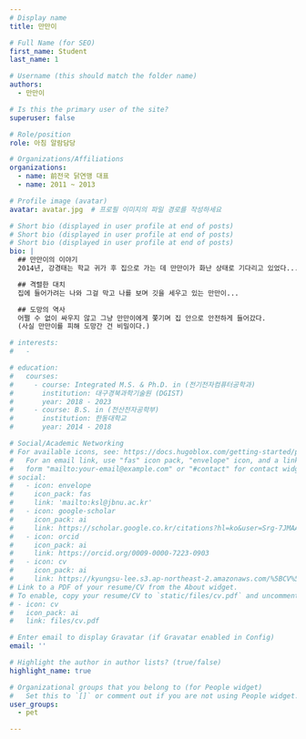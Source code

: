 ```yaml
---
# Display name
title: 만만이

# Full Name (for SEO)
first_name: Student
last_name: 1

# Username (this should match the folder name)
authors:
  - 만만이

# Is this the primary user of the site?
superuser: false

# Role/position
role: 아침 알람담당

# Organizations/Affiliations
organizations:
  - name: 前전국 닭연맹 대표
  - name: 2011 ~ 2013

# Profile image (avatar)
avatar: avatar.jpg  # 프로필 이미지의 파일 경로를 작성하세요

# Short bio (displayed in user profile at end of posts)
# Short bio (displayed in user profile at end of posts)
# Short bio (displayed in user profile at end of posts)
bio: |
  ## 만만이의 이야기
  2014년, 강경태는 학교 귀가 후 집으로 가는 데 만만이가 화난 상태로 기다리고 있었다...  

  ## 격렬한 대치
  집에 들어가려는 나와 그걸 막고 나를 보며 깃을 세우고 있는 만만이...  

  ## 도망의 역사
  어쩔 수 없이 싸우지 않고 그냥 만만이에게 쫓기며 집 안으로 안전하게 들어갔다.  
  (사실 만만이를 피해 도망간 건 비밀이다.)

# interests:
#   - 

# education:
#   courses:
#     - course: Integrated M.S. & Ph.D. in (전기전자컴퓨터공학과)
#       institution: 대구경북과학기술원 (DGIST)
#       year: 2018 - 2023
#     - course: B.S. in (전산전자공학부)
#       institution: 한동대학교
#       year: 2014 - 2018

# Social/Academic Networking
# For available icons, see: https://docs.hugoblox.com/getting-started/page-builder/#icons
#   For an email link, use "fas" icon pack, "envelope" icon, and a link in the
#   form "mailto:your-email@example.com" or "#contact" for contact widget.
# social:
#   - icon: envelope
#     icon_pack: fas
#     link: 'mailto:ksl@jbnu.ac.kr'
#   - icon: google-scholar
#     icon_pack: ai
#     link: https://scholar.google.co.kr/citations?hl=ko&user=Srg-7JMAAAAJ&view_op=list_works&authuser=3&gmla=AKKJWFdKkn6oOSodKydbVjFB9IpHqHHucjz06KnXACXkcsad_elmO3TnVclXh3i46QOPtpevNt2mKEReoILewOZrWPw38nBujERgFLA6D1JXhmVcGPzUiQU4Fg
#   - icon: orcid
#     icon_pack: ai
#     link: https://orcid.org/0009-0000-7223-0903
#   - icon: cv
#     icon_pack: ai
#     link: https://kyungsu-lee.s3.ap-northeast-2.amazonaws.com/%5BCV%5D+Kyungsu+Lee.pdf
# Link to a PDF of your resume/CV from the About widget.
# To enable, copy your resume/CV to `static/files/cv.pdf` and uncomment the lines below.
# - icon: cv
#   icon_pack: ai
#   link: files/cv.pdf

# Enter email to display Gravatar (if Gravatar enabled in Config)
email: ''

# Highlight the author in author lists? (true/false)
highlight_name: true

# Organizational groups that you belong to (for People widget)
#   Set this to `[]` or comment out if you are not using People widget.
user_groups:
  - pet

---
```

